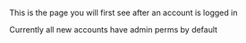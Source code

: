 This is the page you will first see after an account is logged in

Currently all new accounts have admin perms by default
